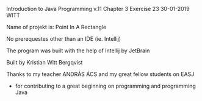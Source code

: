 Introduction to Java Programming v.11 
Chapter 3
Exercise 23
30-01-2019
WITT

Name of projekt is: Point In A Rectangle

No prerequestes other than an IDE (ie. Intellij)

The program was built with the help of Intellij by JetBrain

Built by Kristian Witt Bergqvist

Thanks to my teacher ANDRÁS ÁCS and my great fellow students on EASJ
- for contributing to a great beginning on programming and programming Java
